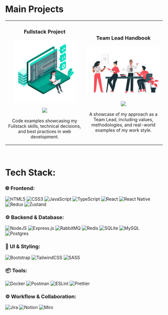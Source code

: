 # Main Projects
<table>
<tr>
<td width="50%">
<h3 align="center">Fullstack Project</h3>
<div align="center">
<a href="https://github.com/lele589/sports-shop" target="_blank"><img src="https://github.com/lele589/lele589/blob/main/rb_939.png" width="200" alt="Fullstack Project"></a>
<p>
<a href="https://github.com/lele589/sports-shop" target="_blank">
<img src="https://img.shields.io/badge/CODE-ff9?style=for-the-badge&logo=github&color=009B86">
</a>
</p>
<p>Code examples showcasing my Fullstack skills, technical decisions, and best practices in web development.</p>
</div>
                                                                                      
</td>

<td width="50%">
<h3 align="center">Team Lead Handbook</h3>
<div align="center">                                       
<a href="https://github.com/lele589/team-lead-handbook" target="_blank"><img src="https://github.com/lele589/lele589/blob/main/rb_1248.png" width="300" alt="Team Lead Handbook"></a>
<br>
<p>
<a href="https://github.com/lele589/team-lead-handbook" target="_blank">
<img src="https://img.shields.io/badge/CODE-ff9?style=for-the-badge&logo=github&color=FE4F5A">
</a>
</p>
</p>A showcase of my approach as a Team Lead, including values, methodologies, and real-world examples of my work style.</p>
</div>                                                             
</table> 

<br>

# Tech Stack:
### 🌐 Frontend:
![HTML5](https://img.shields.io/badge/html5-%23E34F26.svg?style=for-the-badge&logo=html5&logoColor=white) 
![CSS3](https://img.shields.io/badge/css3-%231572B6.svg?style=for-the-badge&logo=css3&logoColor=white)
![JavaScript](https://img.shields.io/badge/javascript-%23323330.svg?style=for-the-badge&logo=javascript&logoColor=%23F7DF1E)
![TypeScript](https://img.shields.io/badge/typescript-%23007ACC.svg?style=for-the-badge&logo=typescript&logoColor=white)
![React](https://img.shields.io/badge/react-%2320232a.svg?style=for-the-badge&logo=react&logoColor=%2361DAFB)
![React Native](https://img.shields.io/badge/react_native-%2320232a.svg?style=for-the-badge&logo=react&logoColor=%2361DAFB)
![Redux](https://img.shields.io/badge/redux-%23593d88.svg?style=for-the-badge&logo=redux&logoColor=white)
![Zustand](https://img.shields.io/badge/Zustand-%2370A9A1.svg?style=for-the-badge&logo=redux&logoColor=white)

### ⚙️ Backend & Database:
![NodeJS](https://img.shields.io/badge/node.js-6DA55F?style=for-the-badge&logo=node.js&logoColor=white)
![Express.js](https://img.shields.io/badge/express.js-%23404d59.svg?style=for-the-badge&logo=express&logoColor=%2361DAFB)
![RabbitMQ](https://img.shields.io/badge/rabbitmq-FF6600?style=for-the-badge&logo=rabbitmq&logoColor=white)
![Redis](https://img.shields.io/badge/redis-%23DD0031.svg?style=for-the-badge&logo=redis&logoColor=white)
![SQLite](https://img.shields.io/badge/sqlite-%2307405e.svg?style=for-the-badge&logo=sqlite&logoColor=white)
![MySQL](https://img.shields.io/badge/mysql-4479A1.svg?style=for-the-badge&logo=mysql&logoColor=white)
![Postgres](https://img.shields.io/badge/postgres-%23316192.svg?style=for-the-badge&logo=postgresql&logoColor=white)

### 🎨 UI & Styling:
![Bootstrap](https://img.shields.io/badge/bootstrap-%238511FA.svg?style=for-the-badge&logo=bootstrap&logoColor=white)
![TailwindCSS](https://img.shields.io/badge/tailwindcss-%2338B2AC.svg?style=for-the-badge&logo=tailwind-css&logoColor=white)
![SASS](https://img.shields.io/badge/SASS-hotpink.svg?style=for-the-badge&logo=SASS&logoColor=white)

### 📦 Tools:
![Docker](https://img.shields.io/badge/docker-%230db7ed.svg?style=for-the-badge&logo=docker&logoColor=white)
![Postman](https://img.shields.io/badge/Postman-FF6C37?style=for-the-badge&logo=postman&logoColor=white)
![ESLint](https://img.shields.io/badge/ESLint-%234B32C3.svg?style=for-the-badge&logo=eslint&logoColor=white)
![Prettier](https://img.shields.io/badge/prettier-%23F7B93E.svg?style=for-the-badge&logo=prettier&logoColor=black)

### ⚙️ Workflow & Collaboration:
![Jira](https://img.shields.io/badge/jira-%230A0FFF.svg?style=for-the-badge&logo=jira&logoColor=white)
![Notion](https://img.shields.io/badge/Notion-%23000000.svg?style=for-the-badge&logo=notion&logoColor=white)
![Miro](https://img.shields.io/badge/miro-%23005B91.svg?style=for-the-badge&logo=miro&logoColor=white)



